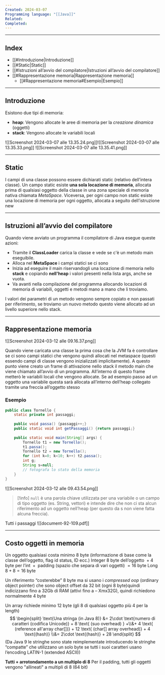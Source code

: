 ```yaml
---
Created: 2024-03-07
Programming language: "[[Java]]"
Related: 
Completed:
---
```

---
## Index

- [[#Introduzione|Introduzione]]
- [[#Static|Static]]
- [[#Istruzioni all’avvio del compilatore|Istruzioni all’avvio del compilatore]]
- [[#Rappresentazione memoria|Rappresentazione memoria]]
	- [[#Rappresentazione memoria#Esempio|Esempio]]

---
## Introduzione
Esistono due tipi di memoria:
- **heap**: Vengono allocate le aree di memoria per la _creazione dinamica_ (oggetti)
- **stack**: Vengono allocate le variabili locali

![[Screenshot 2024-03-07 alle 13.35.24.png]]![[Screenshot 2024-03-07 alle 13.35.33.png]] ![[Screenshot 2024-03-07 alle 13.35.41.png]]

---
## Static
I campi di una classe possono essere dichiarati static (relativo dell’intera classe).
Un campo static esiste **una sola locazione di memoria**, allocata prima di qualsiasi oggetto della classe in una zona speciale di memoria nativa chiamata *MetaSpace*. Viceversa, per ogni campo non static esiste una locazione di memoria per ogni oggetto, allocata a seguito dell’istruzione new

---
## Istruzioni all’avvio del compilatore
Quando viene avviato un programma il compilatore di Java esegue queste azioni:
- Tramite il **ClassLoader** carica la classe e vede se c'è un metodo main eseguibile.
- Alloca nel **MetaSpace** i campi statici se ci sono
- Inizia ad eseguire il main riservandogli una locazione di memoria nello **stack** e copiando **nell'heap** i valori presenti nella lista args, anche se vuota.
- Va avanti nella compilazione del programma allocando locazioni di memoria di variabili, oggetti e metodi mano a mano che li troviamo.

I valori dei parametri di un metodo vengono sempre copiato e non passati per riferimento, se troviamo un nuovo metodo questo viene allocato ad un livello superiore nello stack.

---
## Rappresentazione memoria

![[Screenshot 2024-03-12 alle 09.16.37.png]]

Quando viene caricata una classe la prima cosa che la JVM fa è controllare se ci sono campi statici che vengono quindi allocati nel metaspace (questi essendo campi di classe vengono inizializzati implicitamente).
A questo punto viene creato un frame di attivazione nello stack il metodo main che viene chiamato all’avvio di un programma. All’interno di questo frame metterò le variabili locali che vengono allocate. Se ad esempio passo ad un oggetto una variabile questa sarà allocata all’interno dell’heap collegato tramite una freccia all’oggetto stesso

### Esempio

```java
public class Tornello {
	static private int passaggi;
	
	public void passa() {passaggi++;}
	public static void int getPassaggi() {return passaggi;}
	
	public static void main(String[] args) {
		Tornello t1 = new Tornello();
		t1.passa();
		Tornello t2 = new Tornello();
		for (int k=0; k<10; k++) t2.passa();
		int g;
		String s=null;
		// fotografa lo stato della memoria
	}
}
```

![[Screenshot 2024-03-12 alle 09.43.54.png]]

>[!info]
>`null` è una parola chiave utilizzata per una variabile o un campo di tipo oggetto (es. String, vettori) e intende dire che non ci sta alcun riferimento ad un oggetto nell’heap (per questo da s non viene fatta alcuna freccia).


Tutti i passaggi
![[document-92-109.pdf]]


---
## Costo oggetti in memoria
Un oggetto qualsiasi costa minimo 8 byte (informazione di base come la classe dell’oggetto, flag id status, ID ecc.)
$\text{Integer } 8 \text{ byte dell’oggetto } + 4 \text{ byte per l’int } + \text{ padding (spazio che separa di vari oggetti) } = 16 \text{ byte}$
$\text{Long }8+8=16\text{ byte}$

Un riferimento “costerebbe” 8 byte ma si usano i *compressed oop* (ordinary object pointer) che sono object offset da 32 bit (ogni 8 byte)quindi indicizzano fino a 32Gb di RAM (attivi fino a – Xmx32G), quindi richiedono normalmente 4 byte

Un array richiede minimo 12 byte (gli 8 di qualsiasi oggetto più 4 per la length)
$$
\begin{split}
\text{Una stringa (in Java 8)} &= 2\cdot \text{numero di caratteri (codifica Unicode)} + 8 \text{ (suo overhead) } +\\&+ 4 \text{ (reference all'array char[])} + 12 \text{ (char[] array overhead)} + 4 \text{(hash)} \\&= 2\cdot \text{(hash)} + 28
\end{split}
$$
(Da Java 9 le stringhe sono state reimplementate introducendo le stringhe
“compatte” che utilizzano un solo byte se tutti i suoi caratteri usano l’encoding
LATIN-1 (extended ASCII))

**Tutti + arrotondamento a un multiplo di 8**
Per il padding, tutti gli oggetti vengono "allineati" a multipli di 8 (64 bit)